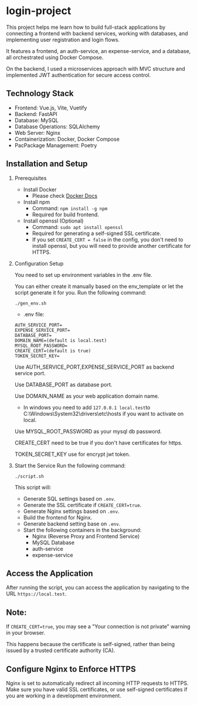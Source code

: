 # login-project

This project helps me learn how to build full-stack applications by connecting a frontend with backend services, working with databases, and implementing user registration and login flows.

It features a frontend, an auth-service, an expense-service, and a database, all orchestrated using Docker Compose.

On the backend, I used a microservices approach with MVC structure and implemented JWT authentication for secure access control.


## Technology Stack
* Frontend: Vue.js, Vite, Vuetify
* Backend: FastAPI
* Database: MySQL
* Database Operations: SQLAlchemy
* Web Server: Nginx
* Containerization: Docker, Docker Compose
* PacPackage Management: Poetry

## Installation and Setup
1. Prerequisites
    * Install Docker
      * Please check [Docker Docs](https://docs.docker.com/engine/install/ubuntu/)
    * Install npm
      * Command: `npm install -g npm` 
      * Required for build frontend.
    * Install openssl (Optional) 
      * Command: `sudo apt install openssl`
      * Required for generating a self-signed SSL certificate.
      * If you set `CREATE_CERT = false` in the config, you don't need to install openssl, but you will need to provide another certificate for HTTPS.
2. Configuration Setup

   You need to set up environment variables in the .env file.
   
   You can either create it manually based on the env_template or let the script generate it for you.
   Run the following command:
    ```
    ./gen_env.sh
    ```
    * .env file:
    ```
    AUTH_SERVICE_PORT= 
    EXPENSE_SERVICE_PORT=
    DATABASE_PORT=
    DOMAIN_NAME=(default is local.test)
    MYSQL_ROOT_PASSWORD=
    CREATE_CERT=(default is true)
    TOKEN_SECRET_KEY=
    ```

    Use AUTH_SERVICE_PORT,EXPENSE_SERVICE_PORT as backend service port.

    Use DATABASE_PORT as database port.

    Use DOMAIN_NAME as your web application domain name.

    * In windows you need to add `127.0.0.1 local.test`to C:\Windows\System32\drivers\etc\hosts if you want to activate on local.

    Use MYSQL_ROOT_PASSWORD as your mysql db password.
    
    CREATE_CERT need to be true if you don't have certificates for https. 

    TOKEN_SECRET_KEY use for encrypt jwt token.

3. Start the Service
    Run the following command:
    ```
    ./script.sh
    ```
    This script will:
   
   * Generate SQL settings based on `.env`.
   * Generate the SSL certificate if `CREATE_CERT=true`.
   * Generate Nginx settings based on `.env`.
   * Build the frontend for Nginx.
   * Generate backend setting base on `.env`.
   * Start the following containers in the background:
      * Nginx (Reverse Proxy and Frontend Service)
      * MySQL Database
      * auth-service
      * expense-service

## Access the Application
After running the script, you can access the application by navigating to the URL `https://local.test`.
   
## Note: 
If `CREATE_CERT=true`, you may see a "Your connection is not private" warning in your browser. 

This happens because the certificate is self-signed, rather than being issued by a trusted certificate authority (CA).

##  Configure Nginx to Enforce HTTPS
Nginx is set to automatically redirect all incoming HTTP requests to HTTPS. Make sure you have valid SSL certificates, or use self-signed certificates if you are working in a development environment.
